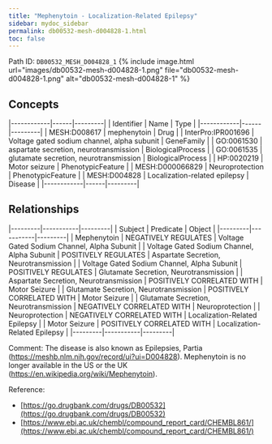 ```yaml
---
title: "Mephenytoin - Localization-Related Epilepsy"
sidebar: mydoc_sidebar
permalink: db00532-mesh-d004828-1.html
toc: false 
---
```



Path ID: `DB00532_MESH_D004828_1`
{% include image.html url="images/db00532-mesh-d004828-1.png" file="db00532-mesh-d004828-1.png" alt="db00532-mesh-d004828-1" %}

## Concepts

|------------|------|---------|
| Identifier | Name | Type    |
|------------|------|---------|
| MESH:D008617 | mephenytoin | Drug |
| InterPro:IPR001696 | Voltage gated sodium channel, alpha subunit | GeneFamily |
| GO:0061530 | aspartate secretion, neurotransmission | BiologicalProcess |
| GO:0061535 | glutamate secretion, neurotransmission | BiologicalProcess |
| HP:0020219 | Motor seizure | PhenotypicFeature |
| MESH:D000066829 | Neuroprotection | PhenotypicFeature |
| MESH:D004828 | Localization-related epilepsy | Disease |
|------------|------|---------|

## Relationships

|---------|-----------|---------|
| Subject | Predicate | Object  |
|---------|-----------|---------|
| Mephenytoin | NEGATIVELY REGULATES | Voltage Gated Sodium Channel, Alpha Subunit |
| Voltage Gated Sodium Channel, Alpha Subunit | POSITIVELY REGULATES | Aspartate Secretion, Neurotransmission |
| Voltage Gated Sodium Channel, Alpha Subunit | POSITIVELY REGULATES | Glutamate Secretion, Neurotransmission |
| Aspartate Secretion, Neurotransmission | POSITIVELY CORRELATED WITH | Motor Seizure |
| Glutamate Secretion, Neurotransmission | POSITIVELY CORRELATED WITH | Motor Seizure |
| Glutamate Secretion, Neurotransmission | NEGATIVELY CORRELATED WITH | Neuroprotection |
| Neuroprotection | NEGATIVELY CORRELATED WITH | Localization-Related Epilepsy |
| Motor Seizure | POSITIVELY CORRELATED WITH | Localization-Related Epilepsy |
|---------|-----------|---------|

Comment: The disease is also known as Epilepsies, Partia (https://meshb.nlm.nih.gov/record/ui?ui=D004828). Mephenytoin is no longer available in the US or the UK (https://en.wikipedia.org/wiki/Mephenytoin).

Reference: 
  - [https://go.drugbank.com/drugs/DB00532](https://go.drugbank.com/drugs/DB00532)
  - [https://www.ebi.ac.uk/chembl/compound_report_card/CHEMBL861/](https://www.ebi.ac.uk/chembl/compound_report_card/CHEMBL861/)

